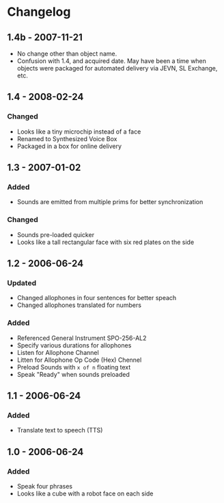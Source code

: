 # Changelog

## 1.4b - 2007-11-21

- No change other than object name. 
- Confusion with 1.4, and acquired date. May have been a time when objects were packaged for automated delivery via JEVN, SL Exchange, etc.

## 1.4 - 2008-02-24

### Changed

- Looks like a tiny microchip instead of a face
- Renamed to Synthesized Voice Box
- Packaged in a box for online delivery

## 1.3 - 2007-01-02

### Added

- Sounds are emitted from multiple prims for better synchronization

### Changed

- Sounds pre-loaded quicker
- Looks like a tall rectangular face with six red plates on the side

## 1.2 - 2006-06-24

### Updated

- Changed allophones in four sentences for better speach
- Changed allophones translated for numbers

### Added

- Referenced General Instrument SPO-256-AL2
- Specify various durations for allophones
- Listen for Allophone Channel
- Litten for Allophone Op Code (Hex) Chennel
- Preload Sounds with `x of n` floating text
- Speak "Ready" when sounds preloaded

## 1.1 - 2006-06-24

### Added

- Translate text to speech (TTS)

## 1.0 - 2006-06-24

### Added

- Speak four phrases
- Looks like a cube with a robot face on each side